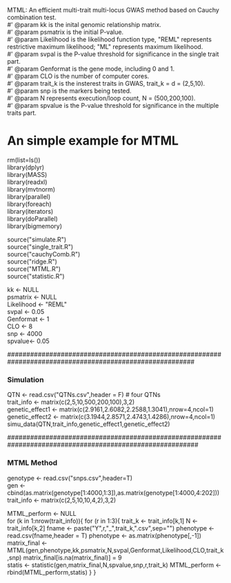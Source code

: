 MTML: An efficient multi-trait multi-locus GWAS method based on Cauchy combination test.           
#' @param kk is the inital genomic relationship matrix.           
#' @param psmatrix is the initial P-value.           
#' @param Likelihood is the likelihood function type, "REML" represents restrictive maximum likelihood; "ML" represents maximum likelihood.           
#' @param svpal is the P-value threshold for significance in the single trait part.           
#' @param Genformat is the gene mode, including 0 and 1.           
#' @param CLO is the number of computer cores.           
#' @param trait_k is the insterest traits in GWAS, trait_k = d = (2,5,10).           
#' @param snp is the markers being tested.           
#' @param N represents execution/loop count, N = (500,200,100).           
#' @param spvalue is the P-value threshold for significance in the multiple traits part.           

# An simple example for MTML           

rm(list=ls())     
library(dplyr)         
library(MASS)         
library(readxl)           
library(mvtnorm)           
library(parallel)           
library(foreach)           
library(iterators)           
library(doParallel)           
library(bigmemory)           

source("simulate.R")           
source("single_trait.R")           
source("cauchyComb.R")           
source("ridge.R")           
source("MTML.R")           
source("statistic.R")           

kk <- NULL                 
psmatrix <- NULL           
Likelihood <- "REML"       
svpal <- 0.05              
Genformat <- 1             
CLO <- 8                   
snp <- 4000   
spvalue<- 0.05                  

#########################################################################################################
### Simulation           

QTN <- read.csv("QTNs.csv",header = F)  # four QTNs           
trait_info <- matrix(c(2,5,10,500,200,100),3,2)            
genetic_effect1 <- matrix(c(2.9161,2.6082,2.2588,1.3041),nrow=4,ncol=1)            
genetic_effect2 <- matrix(c(3.1944,2.8571,2.4743,1.4286),nrow=4,ncol=1)           
simu_data(QTN,trait_info,genetic_effect1,genetic_effect2)           


##########################################################################################################
### MTML Method           
         
 
genotype <- read.csv("snps.csv",header=T)           
gen <- cbind(as.matrix(genotype[1:4000,1:3]),as.matrix(genotype[1:4000,4:202]))           
trait_info <- matrix(c(2,5,10,10,4,2),3,2)           

MTML_perform <- NULL           
for (k in 1:nrow(trait_info)){
  for (r in 1:3){
    trait_k <- trait_info[k,1]
    N <- trait_info[k,2]
    fname <- paste("Y",r,"_",trait_k,".csv",sep="")
    phenotype <- read.csv(fname,header = T)
    phenotype <- as.matrix(phenotype[,-1])
    matrix_final <- MTML(gen,phenotype,kk,psmatrix,N,svpal,Genformat,Likelihood,CLO,trait_k,snp)
    matrix_final[is.na(matrix_final)] = 9        
    statis <- statistic(gen,matrix_final,N,spvalue,snp,r,trait_k)
	MTML_perform <- rbind(MTML_perform,statis)
  }
}
